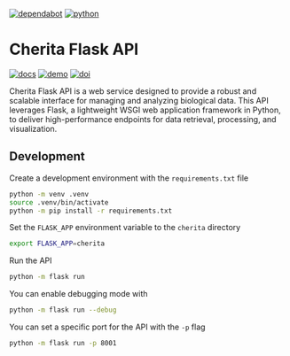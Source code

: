 [![dependabot](https://img.shields.io/badge/dependabot-enabled-025E8C?logo=dependabot&logoColor=white)](https://github.com/haniffalab/cherita-flask-api/security)
[![python](https://shields.io/badge/python-3.10-blue)](https://github.com/haniffalab/cherita-flask-api?tab=readme-ov-file#development)

# Cherita Flask API

[![docs](https://img.shields.io/badge/Documentation-online-blue)](https://cherita-flask-api-dot-haniffa-lab.nw.r.appspot.com/api/docs/)
[![demo](https://img.shields.io/badge/Demo-view-blue)](https://cherita-flask-api-dot-haniffa-lab.nw.r.appspot.com/)
[![doi](https://zenodo.org/badge/DOI/10.5281/zenodo.14772563.svg)](https://doi.org/10.5281/zenodo.14772563)

Cherita Flask API is a web service designed to provide a robust and scalable interface for managing and analyzing biological data. This API leverages Flask, a lightweight WSGI web application framework in Python, to deliver high-performance endpoints for data retrieval, processing, and visualization.

## Development

Create a development environment with the `requirements.txt` file

```sh
python -m venv .venv
source .venv/bin/activate
python -m pip install -r requirements.txt
```

Set the `FLASK_APP` environment variable to the `cherita` directory

```sh
export FLASK_APP=cherita
```

Run the API

```sh
python -m flask run
```

You can enable debugging mode with

```sh
python -m flask run --debug
```

You can set a specific port for the API with the `-p` flag

```sh
python -m flask run -p 8001
```
